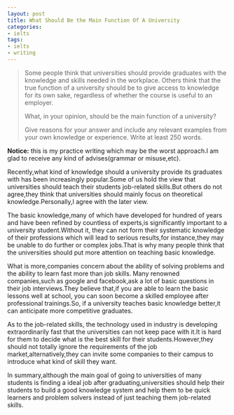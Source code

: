 ```yaml
---
layout: post
title: What Should Be the Main Function Of A University
categories: 
- ielts
tags: 
- ielts
- writing
---
```


>Some people think that universities should provide graduates with the knowledge and skills needed in the workplace. 
>Others think that the true function of a university should be to give access to knowledge for its own sake,
>regardless of whether the course is useful to an employer.
> 
>What, in your opinion, should be the main function of a university?
> 
>Give reasons for your answer and include any relevant examples from your own knowledge or experience.
>Write at least 250 words.

**Notice:** this is my practice writing  which may be the worst approach.I am glad to receive any kind of advises(grammar or misuse,etc).

Recently,what kind of knowledge should a university provide its graduates with has been increasingly popular.Some of us
hold the view that universities should teach their students job-related skills.But others do not agree,they
think that universities should mainly focus on theoretical knowledge.Personally,I agree with the later view.

The basic knowledge,many of which have developed for hundred of years and have been refined by countless of experts,is 
significantly important to a university student.Without it, they can not form their systematic knowledge of their 
professions which will lead to serious results,for instance,they may be unable to do further or complex jobs.That is why 
many people think that the universities should put more attention on teaching basic knowledge.

What is more,companies concern about the ability of solving problems and the ability to learn fast more than job skills.
Many renowned companies,such as google and facebook,ask a lot of basic questions in their job interviews.They believe 
that,if you are able to learn the basic lessons well at school, you can soon become a skilled employee after professional
trainings.So, if a university teaches basic knowledge better,it can anticipate more competitive graduates.

As to the job-related skills, the technology used in industry is developing extraordinarily fast that the universities can 
not keep pace with it.It is hard for them to decide what is the best skill for their students.However,they should not totally
ignore the requirements of the job market,alternatively,they can invite some companies to their campus to introduce what 
kind of skill they want.

In summary,although the main goal of going to universities of many students is finding a ideal job after graduating,universities
should help their students to build a good knowledge system and help them to be quick learners and problem solvers instead of
just teaching them job-related skills.